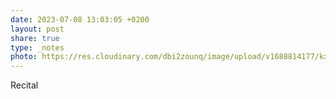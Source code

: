 ```yaml
---
date: 2023-07-08 13:03:05 +0200
layout: post
share: true
type: _notes
photo: https://res.cloudinary.com/dbi2zounq/image/upload/v1688814177/kx4yfynsgf49cqf51srn.jpg
---
```

Recital
